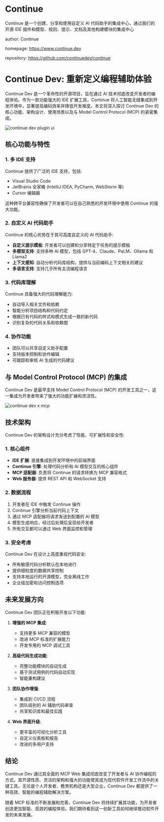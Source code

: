 # Continue
Continue 是一个创建、分享和使用自定义 AI 代码助手的集成中心，通过我们的开源 IDE 插件和模型、规则、提示、文档及其他构建模块的集成中心

author: Continue

homepage: https://www.continue.dev

repository: https://github.com/continuedev/continue

# Continue Dev: 重新定义编程辅助体验

Continue Dev 是一个革命性的开源项目，旨在通过 AI 技术彻底改变开发者的编程体验。作为一款功能强大的 IDE 扩展工具，Continue 将人工智能无缝集成到开发环境中，显著提高编码效率并降低开发难度。本文将深入探讨 Continue Dev 的核心功能、架构设计、使用场景以及与 Model Control Protocol (MCP) 的紧密集成。

![continue dev plugin ui](https://mcp.programnotes.cn/images/continuedev-ui.png)

## 核心功能与特性

### 1. 多 IDE 支持

Continue 提供了广泛的 IDE 支持，包括:

- Visual Studio Code
- JetBrains 全家桶 (IntelliJ IDEA, PyCharm, WebStorm 等)
- Cursor 编辑器

这种跨平台兼容性确保了开发者可以在自己熟悉的开发环境中使用 Continue 的强大功能。

### 2. 自定义 AI 代码助手

Continue 的核心优势在于其可高度自定义的 AI 代码助手:

- **自定义提示模板**: 开发者可以创建和分享特定于任务的提示模板
- **多模型支持**: 支持多种 AI 模型，包括 GPT-4、Claude、PaLM、Ollama 和 Llama2
- **上下文感知**: 自动分析代码库结构，提供与当前编码上下文相关的建议
- **多语言支持**: 支持几乎所有主流编程语言

### 3. 代码库理解

Continue 具备强大的代码理解能力:

- 自动导入相关文件和依赖
- 智能分析项目结构和代码约定
- 根据已有代码的样式和模式生成一致的新代码
- 识别复杂的代码关系和依赖图

### 4. 协作功能

- 团队可以共享自定义助手配置
- 支持版本控制和协作编辑
- 可跟踪和审核 AI 生成的代码建议

## 与 Model Control Protocol (MCP) 的集成

Continue Dev 是最早支持 Model Control Protocol (MCP) 的开发工具之一，这一集成为开发者带来了强大的功能扩展和灵活性。

![continue dev x mcp](/images/continue-x-mcp.png)

## 技术架构

Continue Dev 的架构设计充分考虑了性能、可扩展性和安全性:

### 1. 核心组件

- **IDE 扩展**: 直接集成到开发环境中的前端界面
- **Continue 引擎**: 处理代码分析和 AI 模型交互的核心组件
- **MCP 适配器**: 负责将 Continue 的请求转换为 MCP 兼容格式
- **Web 服务器**: 提供 REST API 和 WebSocket 支持

### 2. 数据流程

1. 开发者在 IDE 中触发 Continue 操作
2. Continue 引擎分析当前代码上下文
3. 通过 MCP 适配器将请求发送到配置的 AI 模型
4. 模型生成响应，经过后处理后呈现给开发者
5. 所有交互都可以通过 Web 界面监控和管理

### 3. 安全考虑

Continue Dev 在设计上高度重视代码安全:

- 所有敏感代码分析默认在本地进行
- 提供细粒度的数据共享控制
- 支持本地运行的开源模型，完全离线工作
- 企业级加密和访问控制选项

## 未来发展方向

Continue Dev 团队正在积极开发以下功能:

1. **增强的 MCP 集成**:

   - 支持更多 MCP 兼容的模型
   - 改进 MCP 标准的扩展能力
   - 开发专用的 MCP 调试工具

2. **高级代码生成功能**:

   - 完整功能模块的自动生成
   - 基于测试用例的代码自动实现
   - 智能重构建议

3. **团队协作增强**:

   - 集成到 CI/CD 流程
   - 团队级别的 AI 辅助代码审查
   - 共享知识库和最佳实践

4. **Web 界面升级**:
   - 更丰富的可视化分析工具
   - 自定义仪表板和报告
   - 改进的多用户支持

## 结论

Continue Dev 通过其全面的 MCP Web 集成彻底改变了开发者与 AI 协作编程的方式。其开源性质、灵活的架构和强大的功能使其成为现代软件开发工作流中的关键工具。无论是个人开发者、教育机构还是大型企业，Continue Dev 都提供了一种高效、智能的编程辅助解决方案。

随着 MCP 标准的不断发展和完善，Continue Dev 将持续扩展其功能，为开发者创造更加智能、高效的编程体验。我们期待看到这一创新工具如何继续推动软件开发的未来发展。
